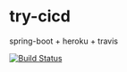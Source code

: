 # try-cicd
spring-boot + heroku + travis

[![Build Status](https://travis-ci.org/jwest/try-cicd.svg?branch=master)](https://travis-ci.org/jwest/try-cicd)
